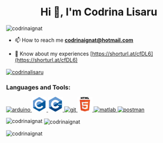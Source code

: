 <h1 align="center">Hi 👋, I'm Codrina Lisaru</h1>
<p align="left"> <img src="https://komarev.com/ghpvc/?username=codrinaignat&label=Profile%20views&color=0e75b6&style=flat" alt="codrinaignat" /> </p>

- 📫 How to reach me **codrinaignat@hotmail.com**

- 📄 Know about my experiences [https://shorturl.at/cfDL6](https://shorturl.at/cfDL6)

<p align="left">
<a href="https://linkedin.com/in/codrinalisaru" target="blank"><img align="center" src="https://raw.githubusercontent.com/rahuldkjain/github-profile-readme-generator/master/src/images/icons/Social/linked-in-alt.svg" alt="codrinalisaru" height="30" width="40" /></a>
</p>

<h3 align="left">Languages and Tools:</h3>
<p align="left"> <a href="https://www.arduino.cc/" target="_blank" rel="noreferrer"> <img src="https://cdn.worldvectorlogo.com/logos/arduino-1.svg" alt="arduino" width="40" height="40"/> </a> <a href="https://www.cprogramming.com/" target="_blank" rel="noreferrer"> <img src="https://raw.githubusercontent.com/devicons/devicon/master/icons/c/c-original.svg" alt="c" width="40" height="40"/> </a> <a href="https://www.w3schools.com/cpp/" target="_blank" rel="noreferrer"> <img src="https://raw.githubusercontent.com/devicons/devicon/master/icons/cplusplus/cplusplus-original.svg" alt="cplusplus" width="40" height="40"/> </a> <a href="https://git-scm.com/" target="_blank" rel="noreferrer"> <img src="https://www.vectorlogo.zone/logos/git-scm/git-scm-icon.svg" alt="git" width="40" height="40"/> </a> <a href="https://www.w3.org/html/" target="_blank" rel="noreferrer"> <img src="https://raw.githubusercontent.com/devicons/devicon/master/icons/html5/html5-original-wordmark.svg" alt="html5" width="40" height="40"/> </a> <a href="https://www.mathworks.com/" target="_blank" rel="noreferrer"> <img src="https://upload.wikimedia.org/wikipedia/commons/2/21/Matlab_Logo.png" alt="matlab" width="40" height="40"/> </a> <a href="https://postman.com" target="_blank" rel="noreferrer"> <img src="https://www.vectorlogo.zone/logos/getpostman/getpostman-icon.svg" alt="postman" width="40" height="40"/> </a> </p>

<p><img align="left" src="https://github-readme-stats.vercel.app/api/top-langs?username=codrinaignat&show_icons=true&locale=en&layout=compact" alt="codrinaignat" /></p>

<p>&nbsp;<img align="center" src="https://github-readme-stats.vercel.app/api?username=codrinaignat&show_icons=true&locale=en" alt="codrinaignat" /></p>

<p><img align="center" src="https://github-readme-streak-stats.herokuapp.com/?user=codrinaignat&" alt="codrinaignat" /></p>
